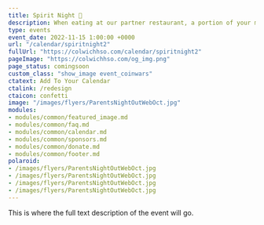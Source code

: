 ```yaml
---
title: Spirit Night 🎉
description: When eating at our partner restaurant, a portion of your meal will go back to Colwich HSO.
type: events
event_date: 2022-11-15 1:00:00 +0000
url: "/calendar/spiritnight2"
fullUrl: "https://colwichhso.com/calendar/spiritnight2"
pageImage: "https://colwichhso.com/og_img.png"
page_status: comingsoon
custom_class: "show_image event_coinwars"
ctatext: Add To Your Calendar
ctalink: /redesign
ctaicon: confetti
image: "/images/flyers/ParentsNightOutWebOct.jpg"
modules:
- modules/common/featured_image.md
- modules/common/faq.md
- modules/common/calendar.md
- modules/common/sponsors.md
- modules/common/donate.md
- modules/common/footer.md
polaroid: 
- /images/flyers/ParentsNightOutWebOct.jpg
- /images/flyers/ParentsNightOutWebOct.jpg
- /images/flyers/ParentsNightOutWebOct.jpg
- /images/flyers/ParentsNightOutWebOct.jpg
---
```

This is where the full text description of the event will go.